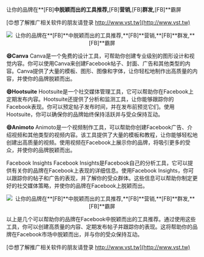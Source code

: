 让你的品牌在**[FB]**中脱颖而出的工具推荐,**[FB]**营销,**[FB]**群发,**[FB]**霸屏

[😍想了解推广相关软件的朋友请登录 http://www.vst.tw](http://www.vst.tw)

 <center><img src="https://vst.tw/MP4/tuiguang/png/7.png" alt="让你的品牌在**[FB]**中脱颖而出的工具推荐,**[FB]**营销,**[FB]**群发,**[FB]**霸屏"></center>

**😄Canva**
Canva是一个免费的设计工具，可帮助你创建专业级别的图形设计和视觉内容。你可以使用Canva来创建Facebook帖子、封面、广告和其他类型的内容。Canva提供了大量的模板、图形、图像和字体，让你轻松地制作出高质量的内容，并使你的品牌脱颖而出。

**😄Hootsuite**
Hootsuite是一个社交媒体管理工具，它可以帮助你在Facebook上定期发布内容。Hootsuite还提供了分析和监测工具，让你能够跟踪你的Facebook表现。你可以预定帖子发布时间，并在发布前预览它们。使用Hootsuite，你可以确保你的品牌始终保持活跃并与受众保持互动。

**😄Animoto**
Animoto是一个视频制作工具，可以帮助你创建Facebook广告、介绍视频和其他类型的视频内容。该工具提供了大量的模板和教程，让你能够轻松地创建出高质量的视频。使用视频在Facebook上展示你的品牌，将吸引更多的受众，并使你的品牌脱颖而出。

Facebook Insights
Facebook Insights是Facebook自己的分析工具，它可以提供有关你的品牌在Facebook上表现的详细信息。使用Facebook Insights，你可以跟踪你的帖子和广告的表现，并了解你的受众群体。这些信息可以帮助你制定更好的社交媒体策略，并使你的品牌在Facebook上脱颖而出。

 <center><img src="https://vst.tw/MP4/tuiguang/png/4.png" alt="让你的品牌在**[FB]**中脱颖而出的工具推荐,**[FB]**营销,**[FB]**群发,**[FB]**霸屏"></center>

以上是几个可以帮助你的品牌在Facebook中脱颖而出的工具推荐。通过使用这些工具，你可以创建高质量的内容、定期发布帖子并跟踪你的表现。这将帮助你的品牌在Facebook市场中脱颖而出，并与你的受众保持互动。

[😍想了解推广相关软件的朋友请登录 http://www.vst.tw](http://www.vst.tw)



